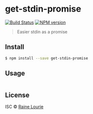 # get-stdin-promise
[![Build Status](https://travis-ci.org/metaraine/get-stdin-promise.svg?branch=master)](https://travis-ci.org/metaraine/get-stdin-promise)
[![NPM version](https://badge.fury.io/js/get-stdin-promise.svg)](http://badge.fury.io/js/get-stdin-promise)

> Easier stdin as a promise


## Install

```sh
$ npm install --save get-stdin-promise
```


## Usage

```js
```


## License

ISC © [Raine Lourie](https://github.com/metaraine)
